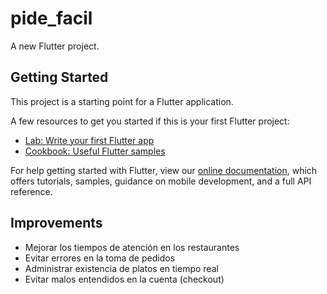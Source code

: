 # pide_facil

A new Flutter project.

## Getting Started

This project is a starting point for a Flutter application.

A few resources to get you started if this is your first Flutter project:

- [Lab: Write your first Flutter app](https://flutter.io/docs/get-started/codelab)
- [Cookbook: Useful Flutter samples](https://flutter.io/docs/cookbook)

For help getting started with Flutter, view our 
[online documentation](https://flutter.io/docs), which offers tutorials, 
samples, guidance on mobile development, and a full API reference.

## Improvements
- Mejorar los tiempos de atención en los restaurantes
- Evitar errores en la toma de pedidos
- Administrar existencia de platos en tiempo real
- Evitar malos entendidos en la cuenta (checkout)
